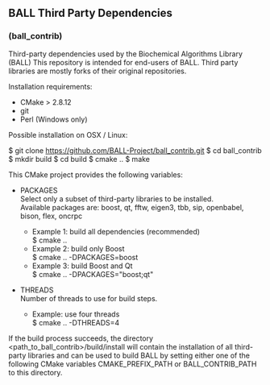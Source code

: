 ## BALL Third Party Dependencies
### (ball_contrib)

Third-party dependencies used by the Biochemical Algorithms Library (BALL) 
This repository is intended for end-users of BALL.
Third party libraries are mostly forks of their original repositories.

Installation requirements:

 - CMake > 2.8.12
 - git
 - Perl (Windows only)

Possible installation on OSX / Linux:

  $ git clone https://github.com/BALL-Project/ball_contrib.git
  $ cd ball_contrib
  $ mkdir build
  $ cd build
  $ cmake ..
  $ make

This CMake project provides the following variables:

  - PACKAGES  
    Select only a subset of third-party libraries to be installed.  
    Available packages are: boost, qt, fftw, eigen3, tbb, sip, openbabel, bison, flex, oncrpc
    * Example 1: build all dependencies (recommended)  
      $ cmake ..
    * Example 2: build only Boost  
      $ cmake .. -DPACKAGES=boost
    * Example 3: build Boost and Qt  
      $ cmake .. -DPACKAGES="boost;qt"

  - THREADS   
    Number of threads to use for build steps.  
    * Example: use four threads  
      $ cmake .. -DTHREADS=4

  If the build process succeeds, the directory <path_to_ball_contrib>/build/install
  will contain the installation of all third-party libraries and can be used to build
  BALL by setting either one of the following CMake variables CMAKE_PREFIX_PATH or 
  BALL_CONTRIB_PATH to this directory.




